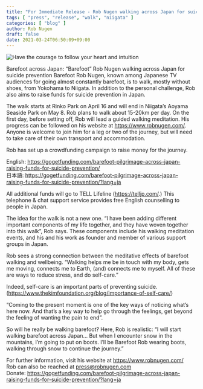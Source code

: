 ```yaml
---
title: "For Immediate Release - Rob Nugen walking across Japan for suicide prevention awareness"
tags: [ "press", "release", "walk", "niigata" ]
categories: [ "blog" ]
author: Rob Nugen
draft: false
date: 2021-03-24T06:50:09+09:00
---
```


<img
src="//b.robnugen.com/quests/walk-to-niigata/2021/route_plans/2021_mar_10_wide_map_walk_route.png"
alt="Have the courage to follow your heart and intuition"
class="title" />

Barefoot across Japan: “Barefoot” Rob Nugen walking across Japan for suicide prevention
Barefoot Rob Nugen, known among Japanese TV audiences for going almost constantly barefoot, is to walk, mostly without shoes, from Yokohama to Niigata. In addition to the personal challenge, Rob also aims to raise funds for suicide prevention in Japan.

The walk starts at Rinko Park on April 16 and will end in Niigata’s Aoyama Seaside Park on May 8. Rob plans to walk about 15-20km per day. On the first day, before setting off, Rob will lead a guided walking meditation. His progress can be followed on his website at https://www.robnugen.com/.  Anyone is welcome to join him for a leg or two of the journey, but will need to take care of their own transport and accommodation.

Rob has set up a crowdfunding campaign to raise money for the journey.

English: https://gogetfunding.com/barefoot-pilgrimage-across-japan-raising-funds-for-suicide-prevention/
<br>日本語: https://gogetfunding.com/barefoot-pilgrimage-across-japan-raising-funds-for-suicide-prevention/?lang=ja

All additional funds will go to TELL Lifeline (https://telljp.com/.)  This telephone & chat support service provides free English counselling to people in Japan.

The idea for the walk is not a new one. “I have been adding different important components of my life together, and they have woven together into this walk”, Rob says. These components include his walking meditation events, and his and his work as founder and member of various support groups in Japan.

Rob sees a strong connection between the meditative effects of barefoot walking and wellbeing.  “Walking helps me be in touch with my body, gets me moving, connects me to Earth, (and) connects me to myself. All of these are ways to reduce stress, and do self-care.”

Indeed, self-care is an important parts of preventing suicide.
 (https://www.thekimfoundation.org/blog/importance-of-self-care/)

“Coming to the present moment is one of the key ways of noticing what’s here now. And that’s a key way to help go through the feelings, get beyond the feeling of wanting the pain to end”.

So will he really be walking barefoot? Here, Rob is realistic: “I will start walking barefoot across Japan… But when I encounter snow in the mountains, I’m going to put on boots.  I’ll be Barefoot Rob wearing boots, walking through snow to continue the journey.”

For further information, visit his website at https://www.robnugen.com/
<br>Rob can also be reached at press@robnugen.com
<br>Donate:
https://gogetfunding.com/barefoot-pilgrimage-across-japan-raising-funds-for-suicide-prevention/?lang=ja
